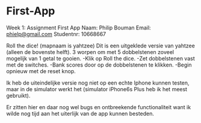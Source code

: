 # First-App
Week 1: Assignment First App
Naam: Philip Bouman
Email: phielp@gmail.com
Studentnr: 10668667

Roll the dice! (mapnaam is yahtzee)
Dit is een uitgeklede versie van yahtzee (alleen de bovenste helft). 3 worpen om met 5 dobbelstenen zoveel mogelijk van 1 getal te gooien. 
	-Klik op Roll the dice. 
	-Zet dobbelstenen vast met de switches. 
	-Bank scores door op de dobbelstenen te klikken. 
	-Begin opnieuw met de reset knop.

Ik heb de uiteindelijke versie nog niet op een echte Iphone kunnen testen, maar in de simulator werkt het (simulator iPhone6s Plus heb ik het meest gebruikt).

Er zitten hier en daar nog wel bugs en ontbreekende functionaliteit want ik wilde nog tijd aan het uiterlijk van de app kunnen besteden.
